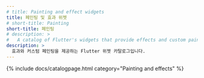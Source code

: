 ```yaml
---
# title: Painting and effect widgets
title: 페인팅 및 효과 위젯
# short-title: Painting
short-title: 페인팅
# description: >
#   A catalog of Flutter's widgets that provide effects and custom painting.
description: >
  효과와 커스텀 페인팅을 제공하는 Flutter 위젯 카탈로그입니다.
---
```


{% include docs/catalogpage.html category="Painting and effects" %}
